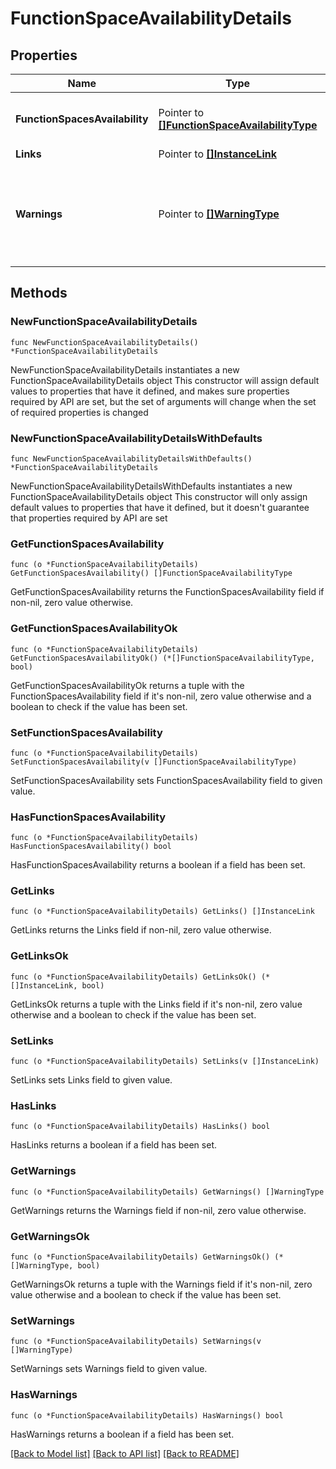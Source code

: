 # FunctionSpaceAvailabilityDetails

## Properties

Name | Type | Description | Notes
------------ | ------------- | ------------- | -------------
**FunctionSpacesAvailability** | Pointer to [**[]FunctionSpaceAvailabilityType**](FunctionSpaceAvailabilityType.md) | Collection of available Function Spaces. | [optional] 
**Links** | Pointer to [**[]InstanceLink**](InstanceLink.md) |  | [optional] 
**Warnings** | Pointer to [**[]WarningType**](WarningType.md) | Used in conjunction with the Success elementSpace to define a business error. | [optional] 

## Methods

### NewFunctionSpaceAvailabilityDetails

`func NewFunctionSpaceAvailabilityDetails() *FunctionSpaceAvailabilityDetails`

NewFunctionSpaceAvailabilityDetails instantiates a new FunctionSpaceAvailabilityDetails object
This constructor will assign default values to properties that have it defined,
and makes sure properties required by API are set, but the set of arguments
will change when the set of required properties is changed

### NewFunctionSpaceAvailabilityDetailsWithDefaults

`func NewFunctionSpaceAvailabilityDetailsWithDefaults() *FunctionSpaceAvailabilityDetails`

NewFunctionSpaceAvailabilityDetailsWithDefaults instantiates a new FunctionSpaceAvailabilityDetails object
This constructor will only assign default values to properties that have it defined,
but it doesn't guarantee that properties required by API are set

### GetFunctionSpacesAvailability

`func (o *FunctionSpaceAvailabilityDetails) GetFunctionSpacesAvailability() []FunctionSpaceAvailabilityType`

GetFunctionSpacesAvailability returns the FunctionSpacesAvailability field if non-nil, zero value otherwise.

### GetFunctionSpacesAvailabilityOk

`func (o *FunctionSpaceAvailabilityDetails) GetFunctionSpacesAvailabilityOk() (*[]FunctionSpaceAvailabilityType, bool)`

GetFunctionSpacesAvailabilityOk returns a tuple with the FunctionSpacesAvailability field if it's non-nil, zero value otherwise
and a boolean to check if the value has been set.

### SetFunctionSpacesAvailability

`func (o *FunctionSpaceAvailabilityDetails) SetFunctionSpacesAvailability(v []FunctionSpaceAvailabilityType)`

SetFunctionSpacesAvailability sets FunctionSpacesAvailability field to given value.

### HasFunctionSpacesAvailability

`func (o *FunctionSpaceAvailabilityDetails) HasFunctionSpacesAvailability() bool`

HasFunctionSpacesAvailability returns a boolean if a field has been set.

### GetLinks

`func (o *FunctionSpaceAvailabilityDetails) GetLinks() []InstanceLink`

GetLinks returns the Links field if non-nil, zero value otherwise.

### GetLinksOk

`func (o *FunctionSpaceAvailabilityDetails) GetLinksOk() (*[]InstanceLink, bool)`

GetLinksOk returns a tuple with the Links field if it's non-nil, zero value otherwise
and a boolean to check if the value has been set.

### SetLinks

`func (o *FunctionSpaceAvailabilityDetails) SetLinks(v []InstanceLink)`

SetLinks sets Links field to given value.

### HasLinks

`func (o *FunctionSpaceAvailabilityDetails) HasLinks() bool`

HasLinks returns a boolean if a field has been set.

### GetWarnings

`func (o *FunctionSpaceAvailabilityDetails) GetWarnings() []WarningType`

GetWarnings returns the Warnings field if non-nil, zero value otherwise.

### GetWarningsOk

`func (o *FunctionSpaceAvailabilityDetails) GetWarningsOk() (*[]WarningType, bool)`

GetWarningsOk returns a tuple with the Warnings field if it's non-nil, zero value otherwise
and a boolean to check if the value has been set.

### SetWarnings

`func (o *FunctionSpaceAvailabilityDetails) SetWarnings(v []WarningType)`

SetWarnings sets Warnings field to given value.

### HasWarnings

`func (o *FunctionSpaceAvailabilityDetails) HasWarnings() bool`

HasWarnings returns a boolean if a field has been set.


[[Back to Model list]](../README.md#documentation-for-models) [[Back to API list]](../README.md#documentation-for-api-endpoints) [[Back to README]](../README.md)


